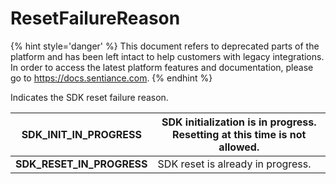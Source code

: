 # ResetFailureReason

{% hint style='danger' %} This document refers to deprecated parts of the platform and has been left intact to help customers with legacy integrations. In order to access the latest platform features and documentation, please go to https://docs.sentiance.com. {% endhint %}

Indicates the SDK reset failure reason.

| **SDK\_INIT\_IN\_PROGRESS**  | SDK initialization is in progress. Resetting at this time is not allowed. |
| ---------------------------- | ------------------------------------------------------------------------- |
| **SDK\_RESET\_IN\_PROGRESS** | SDK reset is already in progress.                                         |
